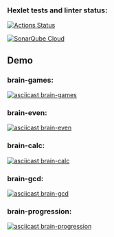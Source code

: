 ### Hexlet tests and linter status:

[![Actions Status](https://github.com/twilingway/qa-auto-engineer-javascript-project-44/actions/workflows/hexlet-check.yml/badge.svg)](https://github.com/twilingway/qa-auto-engineer-javascript-project-44/actions)

[![SonarQube Cloud](https://sonarcloud.io/images/project_badges/sonarcloud-light.svg)](https://sonarcloud.io/summary/new_code?id=twilingway_qa-auto-engineer-javascript-project-44)

## Demo

### brain-games:

[![asciicast brain-games](https://gravatar.com/avatar/26a150fc50a9c14b89c8bab8b928d518?s=128&d=retro)](https://asciinema.org/a/Qbb0XrYpXWNMivhPfSq9eNskM)

### brain-even:

[![asciicast brain-even](https://gravatar.com/avatar/26a150fc50a9c14b89c8bab8b928d518?s=128&d=retro)](https://asciinema.org/a/i3nPQyhn9ScwXCCIO9MyWOmvF)

### brain-calc:

[![asciicast brain-calc](https://gravatar.com/avatar/26a150fc50a9c14b89c8bab8b928d518?s=128&d=retro)](https://asciinema.org/a/RbaXU3xdeIo1zJ4rUH110Ponv)

### brain-gcd:

[![asciicast brain-gcd](https://gravatar.com/avatar/26a150fc50a9c14b89c8bab8b928d518?s=128&d=retro)](https://asciinema.org/a/GIQcC4fpMU3Kbyf18yGb0wo0e)

### brain-progression:

[![asciicast brain-progression](https://gravatar.com/avatar/26a150fc50a9c14b89c8bab8b928d518?s=128&d=retro)](https://asciinema.org/a/yW2Z7aLGFrGeQBoXNg3aXNTn2)
